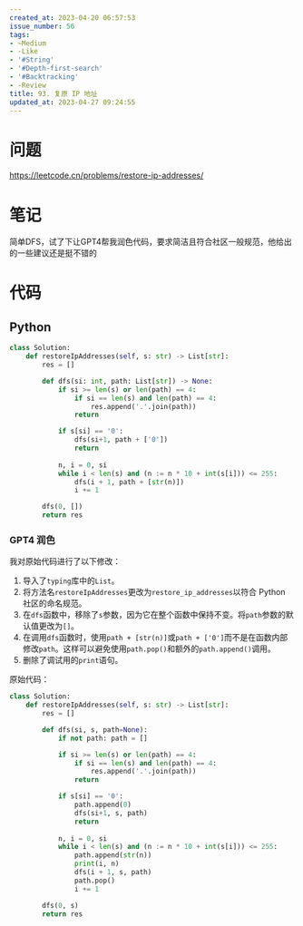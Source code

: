 ```yaml
---
created_at: 2023-04-20 06:57:53
issue_number: 56
tags:
- ~Medium
- -Like
- '#String'
- '#Depth-first-search'
- '#Backtracking'
- -Review
title: 93. 复原 IP 地址
updated_at: 2023-04-27 09:24:55
---
```


# 问题

https://leetcode.cn/problems/restore-ip-addresses/

# 笔记

简单DFS，试了下让GPT4帮我润色代码，要求简洁且符合社区一般规范，他给出的一些建议还是挺不错的

# 代码

## Python

```python
class Solution:
    def restoreIpAddresses(self, s: str) -> List[str]:
        res = []

        def dfs(si: int, path: List[str]) -> None:
            if si >= len(s) or len(path) == 4:
                if si == len(s) and len(path) == 4:
                    res.append('.'.join(path))
                return

            if s[si] == '0':
                dfs(si+1, path + ['0'])
                return
            
            n, i = 0, si
            while i < len(s) and (n := n * 10 + int(s[i])) <= 255:
                dfs(i + 1, path + [str(n)])
                i += 1

        dfs(0, [])
        return res
```

### GPT4 润色

我对原始代码进行了以下修改：

1.  导入了`typing`库中的`List`。
2.  将方法名`restoreIpAddresses`更改为`restore_ip_addresses`以符合 Python 社区的命名规范。
3.  在`dfs`函数中，移除了`s`参数，因为它在整个函数中保持不变。将`path`参数的默认值更改为`[]`。
4.  在调用`dfs`函数时，使用`path + [str(n)]`或`path + ['0']`而不是在函数内部修改`path`。这样可以避免使用`path.pop()`和额外的`path.append()`调用。
5.  删除了调试用的`print`语句。

原始代码：
```python
class Solution:
    def restoreIpAddresses(self, s: str) -> List[str]:
        res = []

        def dfs(si, s, path=None):
            if not path: path = []

            if si >= len(s) or len(path) == 4:
                if si == len(s) and len(path) == 4:
                    res.append('.'.join(path))
                return

            if s[si] == '0':
                path.append(0)
                dfs(si+1, s, path)
                return
            
            n, i = 0, si
            while i < len(s) and (n := n * 10 + int(s[i])) <= 255:
                path.append(str(n))
                print(i, n)
                dfs(i + 1, s, path)
                path.pop()
                i += 1

        dfs(0, s)
        return res
```